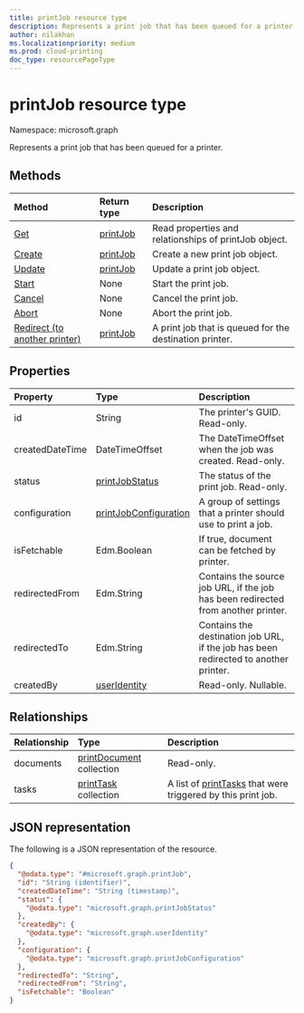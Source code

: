 ```yaml
---
title: printJob resource type
description: Represents a print job that has been queued for a printer.
author: nilakhan
ms.localizationpriority: medium
ms.prod: cloud-printing
doc_type: resourcePageType
---
```


# printJob resource type

Namespace: microsoft.graph

Represents a print job that has been queued for a printer.

## Methods

| Method                                                       | Return type             | Description                                             |
| :----------------------------------------------------------- | :---------------------- | :------------------------------------------------------ |
| [Get](../api/printjob-get.md)                                | [printJob](printjob.md) | Read properties and relationships of printJob object.   |
| [Create](../api/printer-post-jobs.md)                        | [printJob](printjob.md) | Create a new print job object.                          |
| [Update](../api/printjob-update.md)                          | [printJob](printjob.md) | Update a print job object.                              |
| [Start](../api/printjob-start.md)                            | None                    | Start the print job.                                    |
| [Cancel](../api/printjob-cancel.md)                          | None                    | Cancel the print job.                                   |
| [Abort](../api/printjob-abort.md)                            | None                    | Abort the print job.                                    |
| [Redirect (to another printer)](../api/printjob-redirect.md) | [printJob](printjob.md) | A print job that is queued for the destination printer. |

## Properties

| Property        | Type                                              | Description                                                                          |
| :-------------- | :------------------------------------------------ | :----------------------------------------------------------------------------------- |
| id              | String                                            | The printer's GUID. Read-only.                                                       |
| createdDateTime | DateTimeOffset                                    | The DateTimeOffset when the job was created. Read-only.                              |
| status          | [printJobStatus](printjobstatus.md)               | The status of the print job. Read-only.                                              |
| configuration   | [printJobConfiguration](printJobConfiguration.md) | A group of settings that a printer should use to print a job.                        |
| isFetchable     | Edm.Boolean                                       | If true, document can be fetched by printer.                                         |
| redirectedFrom  | Edm.String                                        | Contains the source job URL, if the job has been redirected from another printer.    |
| redirectedTo    | Edm.String                                        | Contains the destination job URL, if the job has been redirected to another printer. |
| createdBy       | [userIdentity](useridentity.md)                   | Read-only. Nullable.                                                                 |

## Relationships

| Relationship | Type                                         | Description                                                                 |
| :----------- | :------------------------------------------- | :-------------------------------------------------------------------------- |
| documents    | [printDocument](printdocument.md) collection | Read-only.                                                                  |
| tasks        | [printTask](printtask.md) collection         | A list of [printTasks](printtask.md) that were triggered by this print job. |

## JSON representation

The following is a JSON representation of the resource.

<!-- {
  "blockType": "resource",
  "keyProperty": "id",
  "@odata.type": "microsoft.graph.printJob",
  "openType": false
}
-->

```json
{
  "@odata.type": "#microsoft.graph.printJob",
  "id": "String (identifier)",
  "createdDateTime": "String (timestamp)",
  "status": {
    "@odata.type": "microsoft.graph.printJobStatus"
  },
  "createdBy": {
    "@odata.type": "microsoft.graph.userIdentity"
  },
  "configuration": {
    "@odata.type": "microsoft.graph.printJobConfiguration"
  },
  "redirectedTo": "String",
  "redirectedFrom": "String",
  "isFetchable": "Boolean"
}
```
